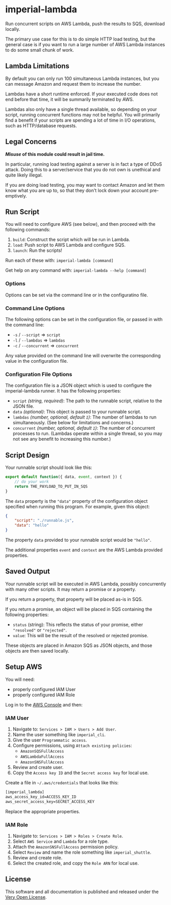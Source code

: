 # imperial-lambda

Run concurrent scripts on AWS Lambda, push the results to SQS, download locally.

The primary use case for this is to do simple HTTP load testing, but
the general case is if you want to run a large number of AWS Lambda
instances to do some small chunk of work.

## Lambda Limitations

By default you can only run 100 simultaneous Lambda instances, but
you can message Amazon and request them to increase the number.

Lambdas have a short runtime enforced. If your executed code does
not end before that time, it will be summarily terminated by AWS.

Lambdas also only have a single thread available, so depending on
your script, running concurrent functions may not be helpful. You
will primarily find a benefit if your scripts are spending a lot
of time in I/O operations, such as HTTP/database requests.

## Legal Concerns

***Misuse* of this module could result in jail time.**

In particular, running load testing against a server is in
fact a type of DDoS attack. Doing this to a server/service
that you do not own is unethical and quite likely illegal.

If you are doing load testing, you may want to contact Amazon
and let them know what you are up to, so that they don't lock
down your account pre-emptively.

## Run Script

You will need to configure AWS (see below), and then proceed
with the following commands:

1. `build`: Construct the script which will be run in Lambda.
2. `load`: Push script to AWS Lambda and configure SQS.
3. `launch`: Run the scripts!

Run each of these with: `imperial-lambda [command]`

Get help on any command with: `imperial-lambda --help [command]`

### Options

Options can be set via the command line or in the configuratino file.

### Command Line Options

The following options can be set in the configuration file, or passed
in with the command line:

* `-s` / `--script` => `script`
* `-l` / `--lambdas` => `lambdas`
* `-c` / `--concurrent` => `concurrent`

Any value provided on the command line will overwrite the corresponding
value in the configuration file.

### Configuration File Options

The configuration file is a JSON object which is used to configure the
imperial-lambda runner. It has the following properties:

* `script` *(string, required)*: The path to the runnable script, relative
    to the JSON file.
* `data` *(optional)*: This object is passed to your runnable script.
* `lambdas` *(number, optional, default `1`)*: The number of lambdas to
    run simultaneously. (See below for limitations and concerns.)
* `concurrent` *(number, optional, default `1`)*: The number of
    concurrent processes to run. (Lambdas operate within a single thread,
    so you may not see any benefit to increasing this number.)

## Script Design

Your runnable script should look like this:

```js
export default function({ data, event, context }) {
    // do your work
    return THE_PAYLOAD_TO_PUT_IN_SQS
}
```

The `data` property is the `"data"` property of the configuration object
specified when running this program. For example, given this object:

```json
{
    "script": "./runnable.js",
    "data": "hello"
}
```

The property `data` provided to your runnable script would be `"hello"`.

The additional properties `event` and `context` are the AWS Lambda
provided properties.

## Saved Output

Your runnable script will be executed in AWS Lambda, possibly concurrently
with many other scripts. It may return a promise or a property.

If you return a property, that property will be placed as-is in SQS.

If you return a promise, an object will be placed in SQS containing the
following properties:

* `status` (string): This reflects the status of your promise, either
    `"resolved"` or `"rejected"`.
* `value`: This will be the result of the resolved or rejected promise.

These objects are placed in Amazon SQS as JSON objects, and those objects
are then saved locally.

## Setup AWS

You will need:

* properly configured IAM User
* properly configured IAM Role

Log in to the [AWS Console](https://console.aws.amazon.com/) and then:

### IAM User

1. Navigate to: `Services > IAM > Users > Add User`.
2. Name the user something like `imperial_cli`.
3. Give the user `Programmatic access`.
4. Configure permissions, using `Attach existing policies`:
    * `AmazonSQSFullAccess`
    * `AWSLambdaFullAccess`
    * `AmazonSNSFullAccess`
5. Review and create user.
6. Copy the `Access key ID` and the `Secret access key` for local use.

Create a file in `~/.aws/credentials` that looks like this:

```txt
[imperial_lambda]
aws_access_key_id=ACCESS_KEY_ID
aws_secret_access_key=SECRET_ACCESS_KEY
```

Replace the appropriate properties.

### IAM Role

1. Navigate to: `Services > IAM > Roles > Create Role`.
2. Select `AWS Service` and `Lambda` for a role type.
3. Attach the `AmazonSNSFullAccess` permission policy.
4. Select `Review` and name the role something like `imperial_shuttle`.
5. Review and create role.
6. Select the created role, and copy the `Role ARN` for local use.

## License

This software and all documentation is published and released
under the [Very Open License](http://veryopenlicense.com).
